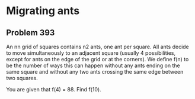 #  Migrating ants
## Problem 393



An  nn grid of squares contains  n2 ants, one ant per square.
All ants decide to move simultaneously to an adjacent square (usually 4 possibilities, except for ants on the edge of the grid or at the corners).
We define f(n) to be the number of ways this can happen without any ants ending on the same square and without any two ants crossing the same edge between two squares.


You are given that f(4) = 88.
Find  f(10).




